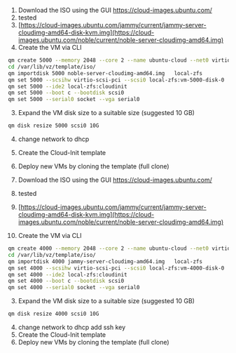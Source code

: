 1. Download the ISO using the GUI https://cloud-images.ubuntu.com/
2. tested
3. [https://cloud-images.ubuntu.com/jammy/current/jammy-server-cloudimg-amd64-disk-kvm.img](https://cloud-images.ubuntu.com/noble/current/noble-server-cloudimg-amd64.img)
1. Create the VM via CLI
```bash
qm create 5000 --memory 2048 --core 2 --name ubuntu-cloud --net0 virtio,bridge=vmbr0
cd /var/lib/vz/template/iso/
qm importdisk 5000 noble-server-cloudimg-amd64.img   local-zfs
qm set 5000 --scsihw virtio-scsi-pci --scsi0 local-zfs:vm-5000-disk-0
qm set 5000 --ide2 local-zfs:cloudinit
qm set 5000 --boot c --bootdisk scsi0
qm set 5000 --serial0 socket --vga serial0
```
3. Expand the VM disk size to a suitable size (suggested 10 GB)
```bash
qm disk resize 5000 scsi0 10G
```
4. change network to dhcp
5. Create the Cloud-Init template 
6. Deploy new VMs by cloning the template (full clone)

1. Download the ISO using the GUI https://cloud-images.ubuntu.com/
2. tested
3. [https://cloud-images.ubuntu.com/jammy/current/jammy-server-cloudimg-amd64-disk-kvm.img](https://cloud-images.ubuntu.com/noble/current/noble-server-cloudimg-amd64.img)
1. Create the VM via CLI
```bash
qm create 4000 --memory 2048 --core 2 --name ubuntu-cloud --net0 virtio,bridge=vmbr0
cd /var/lib/vz/template/iso/
qm importdisk 4000 jammy-server-cloudimg-amd64.img   local-zfs
qm set 4000 --scsihw virtio-scsi-pci --scsi0 local-zfs:vm-4000-disk-0
qm set 4000 --ide2 local-zfs:cloudinit
qm set 4000 --boot c --bootdisk scsi0
qm set 4000 --serial0 socket --vga serial0
```
3. Expand the VM disk size to a suitable size (suggested 10 GB)
```bash
qm disk resize 4000 scsi0 10G
```
4. change network to dhcp add ssh key
5. Create the Cloud-Init template 
6. Deploy new VMs by cloning the template (full clone)
